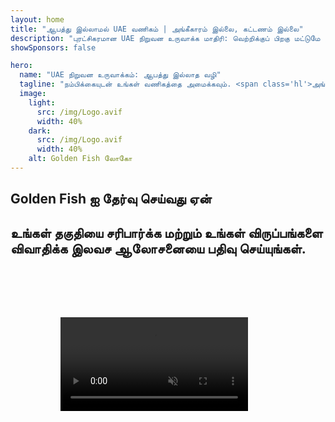 ```yaml
---
layout: home
title: "ஆபத்து இல்லாமல் UAE வணிகம் | அங்கீகாரம் இல்லை, கட்டணம் இல்லை"
description: "புரட்சிகரமான UAE நிறுவன உருவாக்க மாதிரி: வெற்றிக்குப் பிறகு மட்டுமே நீங்கள் கட்டணம் செலுத்துவீர்கள். 90%+ வெற்றி விகிதத்துடன் ஒவ்வொரு நிலையிலும் நிபுணர் வழிகாட்டுதல்."
showSponsors: false

hero:
  name: "UAE நிறுவன உருவாக்கம்: ஆபத்து இல்லாத வழி"
  tagline: "நம்பிக்கையுடன் உங்கள் வணிகத்தை அமைக்கவும். <span class='hl'>அங்கீகாரம் வரை முகவர் கட்டணம் இல்லை</span>. நிபுணர் வழிகாட்டுதல் உத்தரவாதம்."
  image:
    light:
      src: /img/Logo.avif
      width: 40%
    dark:
      src: /img/Logo.avif
      width: 40%
    alt: Golden Fish லோகோ
---
```


<FeatureBlock :card="{
  title: 'UAE வணிகத்தின் நன்மைகள்',
  details: 'சாதகமான வணிக சூழலை தேடும் சர்வதேச தொழில்முனைவோர்கள் மற்றும் முதலீட்டாளர்களுக்கு UAE பல நன்மைகளை வழங்குகிறது. \n\n* குறைந்த வரி விகிதங்கள்: வெறும் 9% கார்ப்பரேட் வரி மற்றும் 5% VAT, தனிநபர் வருமான வரி இல்லை\n* 100% அந்நிய உரிமை: உள்ளூர் கூட்டாளிகள் இல்லாமல் உங்கள் நிறுவனத்தின் முழு கட்டுப்பாடு\n* நாணய கட்டுப்பாடுகள் இல்லை: தடையற்ற லாப திருப்பியனுப்புதல் மற்றும் நாணய பரிமாற்றம்',
  link: '/uae-business/company-registration/benefits-problems#benefits-of-doing-business-in-the-uae',
  src: {
    light: '/img/iStock-2051326997.avif',
    dark: '/img/iStock-1448478309.jpg',
    width: '100%'
  },
  inversion: false
}" />

<FeatureBlock :card="{
  title: 'கருத்தில் கொள்ள வேண்டிய சவால்கள்',
  details: 'UAE பல நன்மைகளை வழங்கினாலும், செயல்பாடுகளை நிறுவும்போது நிறுவனங்கள் சாத்தியமான சவால்களை கவனத்தில் கொள்ள வேண்டும். \n\n* சிக்கலான ஒழுங்குமுறை சூழல்: எமிரேட்டுகள் மற்றும் free zone-களில் வெவ்வேறு விதிமுறைகள்\n* பொருளாதார அடிப்படை தேவைகள்: குறிப்பிட்ட செயல்பாடுகளுக்கு உள்ளூர் ஊழியர்கள் மற்றும் உடல் அலுவலக இடம் தேவை\n* அதிக ஆரம்ப செலவுகள்: பதிவு கட்டணங்கள், ஆவணங்கள் மற்றும் கட்டாய அலுவலக வாடகைகள்',
  link: '/uae-business/company-registration/benefits-problems#disadvantages-of-doing-business-in-the-uae',
  src: {
    light: '/img/iStock-1299393716.avif',
    dark: '/img/iStock-2149731304.avif',
    width: '100%'
  },
  inversion: true
}" />

<FeatureBlock :card="{
  title: 'நிறுவன அமைப்பு வழிகாட்டி',
  details: '**free zone, offshore, mainland, branch** நிறுவனங்களை அமைப்பதற்கான முழுமையான வழிகாட்டி. \n\n* Free Zones மற்றும் Mainland-ல் 100% அந்நிய உரிமை கிடைக்கும்\n* குறைந்த வரி விகிதங்கள் - வெறும் 9% கார்ப்பரேட் வரி\n* நாணய கட்டுப்பாடுகள் இல்லை - எளிதான மூலதன திருப்பியனுப்புதல்',
  link: './uae-business/company-registration/overview',
  src: {
    light: '/video/iStock-1204982076.mp4',
    dark: '/video/iStock-1269162753.mp4',
    width: '100%'
  },
  inversion: false
}" />

<FeatureCards :features="[
  {
    title: 'வங்கி கணக்கு திறத்தல்',
    details: 'UAE-ன் நம்பகமான வங்கிகளுடன் வணிக அல்லது தனிப்பட்ட **வங்கி கணக்குகளை** எளிதாக திறக்கவும்.',
    items: [
      'அரசு அங்கீகாரங்களுக்கான முழு PRO சேவைகள்',
      'முழுமையான வங்கி தொகுப்பு அமைப்பு',
      '96% வெற்றி விகிதம்'
    ],
    linkText: 'மேலும் படிக்க',
    link: './uae-business/offer/banking/',
    icon: {
      light: '/img/iStock-2153786564.avif',
      dark: '/img/iStock-2166793628.avif',
      alt: 'வங்கி சேவைகள்'
    }
  },
  {
    title: 'Golden Visa & குடியிருப்பு',
    details: 'தடையற்ற விண்ணப்ப செயல்முறையுடன் நீண்டகால குடியிருப்புக்கான UAE **Golden Visa** பெறுங்கள்.',
    items: [
      '**ஒவ்வொரு 6 மாதங்களுக்கும் UAE-க்குள் நுழைய தேவையில்லை**',
      'தகுதி நிபந்தனைகளை பராமரிக்கும்போது புதுப்பிப்பு விருப்பத்துடன் 10 ஆண்டுகள் செல்லுபடியாகும்',
      '92% வெற்றி விகிதம்'
    ],
    linkText: 'மேலும் படிக்க',
    link: './uae-business/offer/golden-visa/',
    icon: {
      light: '/img/iStock-1312241253.avif',
      dark: '/img/ILONMASKID.webp',
      alt: 'விசா சேவைகள்'
    }
  },
  {
    title: 'எங்கள் கார்ப்பரேட் சேவைகளை மேலும் ஆராயுங்கள்',
    details: '',
    items: [],
    linkText: 'மேலும் படிக்க',
    link: '../../company-registration/insights/incorporation-steps',
    icon: {
      light: '/img/iStock-473502112.avif',
      dark: '/img/iStock-1160827423.avif',
      alt: 'கூடுதல் சேவைகள்'
    }
  }
]" />

## Golden Fish ஐ தேர்வு செய்வது ஏன்

<BenefitsList :features="[
  {
    icon: '🏢',
    title: 'உள்ளூர் UAE நிபுணத்துவம்',
    text: 'துபாயில் உள்ள அர்ப்பணிப்பு மிக்க நிபுணர்கள் செயல்முறையின் ஒவ்வொரு படியிலும் நிபுணத்துவ வழிகாட்டுதலை வழங்குகிறார்கள்.'
  },
  {
    icon: '📊',
    title: 'நிரூபிக்கப்பட்ட வெற்றி விகிதம்',
    text: 'எங்களின் பிரீமியம் செயலாக்கத்தின் மூலம் நூற்றுக்கணக்கான விசாக்கள், வங்கிக் கணக்குகள் மற்றும் நிறுவன பதிவுகளுடன் 90% க்கும் மேல் ஒப்புதல் விகிதம்.'
  },
  {
    icon: '💸',
    title: '**வெற்றி-அடிப்படையிலான கட்டணங்கள்**',
    text: '[ஒப்புதலுக்குப் பிறகு மட்டுமே செலுத்துங்கள்](/uae-business/benefits/success-based-fees). மறைக்கப்பட்ட செலவுகள் இல்லாமல் முழுமையான வெளிப்படைத்தன்மை.'
  },
]" />

## உங்கள் தகுதியை சரிபார்க்க மற்றும் உங்கள் விருப்பங்களை விவாதிக்க இலவச ஆலோசனையை பதிவு செய்யுங்கள்.

<video  autoplay muted playsinline style="padding: 80px" >
  <source src="/img/iStock-2185906461.mp4" type="video/mp4">
</video>

<ContactFormModal 
  formName="Golden Visa [offer]" 
  buttonText="இலவச ஆலோசனையைப் பெறுங்கள்" 
  categoryLabel="தேவையான ஆதரவு நிலை: *" 
  categoryPlaceholderText="உங்கள் ஆதரவு நிலையைத் தேர்வு செய்யவும்"
  messageLabel="உங்கள் ஆலோசனைக்கு தயாராக உதவுங்கள் (பரிந்துரைக்கப்படுகிறது)"
  messagePlaceholderText="உங்கள் விருப்பங்கள், குடும்ப உறுப்பினர்கள், காலக்கெடு அல்லது குறிப்பிட்ட கேள்விகள் பற்றி எங்களிடம் கூறுங்கள்"
  :services="[
  'அடிப்படை — அத்தியாவசிய ஆவணங்கள் மற்றும் ஆலோசனைகள் மட்டும்',
  'நிலையான — முழுமையான ஆவணப்படுத்தல் மற்றும் முக்கிய கட்டங்களில் வழிகாட்டுதல்',
  'விரிவான — உங்களிடமிருந்து குறைந்தபட்ச ஈடுபாட்டுடன் முழு சேவை செயல்முறை மேலாண்மை',
  'தனிப்பயன் — குறிப்பிட்ட விவரங்கள் மற்றும் சிறப்புத் தேவைகளை விவாதிக்க வேண்டும்',
  ]"/>

<!-- <ImageGrid :images="[
  { src: '/img/ILONMASKID.webp', href: './immigration.md', alt: 'UAE குடியேற்றம்' },
  { src: '/img/ILONMASKID.webp', href: './immigration.md', alt: 'UAE குடியேற்றம்' },
]"/> -->